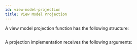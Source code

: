 ```yaml
---
id: view-model-projection
title: View Model Projection
---
```


A view model projection function has the following structure:

```js

```

A projection implementation receives the following arguments:
